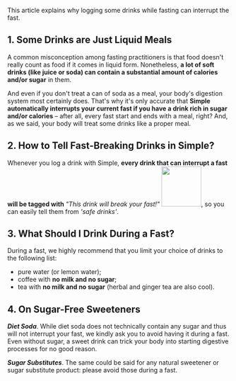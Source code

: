 This article explains why logging some drinks while fasting can interrupt the fast.

## 1. Some Drinks are Just Liquid Meals
A common misconception among fasting practitioners is that food doesn't really count as food if it comes in liquid form. Nonetheless, **a lot of soft drinks (like juice or soda) can contain a substantial amount of calories and/or sugar** in them.

And even if you don't treat a can of soda as a meal, your body's digestion system most certainly does. That's why it's only accurate that **Simple automatically interrupts your current fast if you have a drink rich in sugar and/or calories** – after all, every fast start and ends with a meal, right? And, as we said, your body will treat some drinks like a proper meal.

## 2. How to Tell Fast-Breaking Drinks in Simple?
Whenever you log a drink with Simple, **every drink that can interrupt a fast will be tagged with** *"This drink will break your fast!"* <img width="90" src="https://dkea7qxfae4ft.cloudfront.net/kb/breakf.png">, so you can easily tell them from *'safe drinks'*.

## 3. What Should I Drink During a Fast?
During a fast, we highly recommend that you limit your choice of drinks to the following list:

* pure water (or lemon water);
* coffee with **no milk and no sugar**;
* tea with **no milk and no sugar** (herbal and ginger tea are also cool).

## 4. On Sugar-Free Sweeteners

***Diet Soda***. While diet soda does not technically contain any sugar and thus will not interrupt your fast, we kindly ask you to avoid having it during a fast. Even without sugar, a sweet drink can trick your body into starting digestive processes for no good reason.

***Sugar Substitutes***. The same could be said for any natural sweetener or sugar substitute product: please avoid those during a fast.